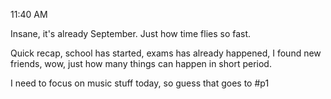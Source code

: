 
11:40 AM

Insane, it's already September. Just how time flies so fast.

Quick recap, school has started, exams has already happened, I found new friends, wow, just how many things can happen in short period. 

I need to focus on music stuff today, so guess that goes to #p1

